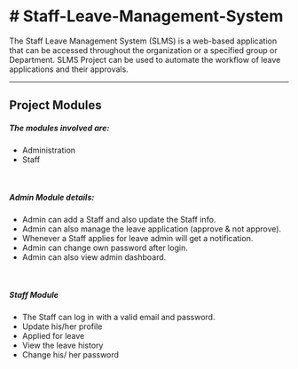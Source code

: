 <h1># Staff-Leave-Management-System</h1>

<p>The Staff Leave Management System (SLMS) is a web-based application that can be accessed throughout the organization or a specified group or Department. SLMS Project can be used to automate the workflow of leave applications and their approvals.</p>

<hr>

<h2>Project Modules</h2>

<h5>The modules involved are:</h5>                      
<ul>
  <li>Administration</li>
  <li>Staff</li>
</ul>

<br>

<h5>Admin Module details:</h5>
<ul>
  <li>Admin can add a Staff and also update the Staff info.</li>
  <li>Admin can also manage the leave application (approve & not approve).</li>
  <li>Whenever a Staff applies for leave admin will get a notification.</li>
  <li>Admin can change own password after login.</li>
  <li>Admin can also view admin dashboard.</li>
</ul>  

<br>

<h5>Staff Module</h5>
<ul>
  <li>The Staff can log in with a valid email and password.</li>
  <li>Update his/her profile</li>
  <li>Applied for leave</li>
  <li>View the leave history</li>
  <li>Change his/ her password</li>
</ul>

